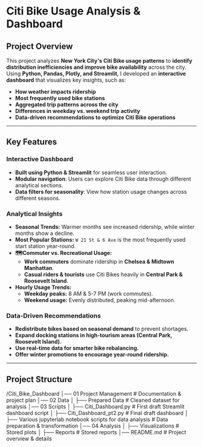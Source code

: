 # Citi Bike Usage Analysis & Dashboard

## Project Overview  
This project analyzes **New York City's Citi Bike usage patterns** to **identify distribution inefficiencies and improve bike availability** across the city. Using **Python, Pandas, Plotly, and Streamlit**, I developed an **interactive dashboard** that visualizes key insights, such as:  
- **How weather impacts ridership**  
- **Most frequently used bike stations**  
- **Aggregated trip patterns across the city**  
- **Differences in weekday vs. weekend trip activity**  
- **Data-driven recommendations to optimize Citi Bike operations**  

---

## **Key Features**
### **Interactive Dashboard**
- **Built using Python & Streamlit** for seamless user interaction.
- **Modular navigation**: Users can explore Citi Bike data through different analytical sections.
- **Data filters for seasonality**: View how station usage changes across different seasons.

### **Analytical Insights**
- **Seasonal Trends:** Warmer months see increased ridership, while winter months show a decline.
- **Most Popular Stations:** `W 21 St & 6 Ave` is the most frequently used start station year-round.
- **🗺Commuter vs. Recreational Usage:**  
  - **Work commuters** dominate ridership in **Chelsea & Midtown Manhattan**.
  - **Casual riders & tourists** use Citi Bikes heavily in **Central Park & Roosevelt Island**.
- **Hourly Usage Trends:**  
  - **Weekday peaks:** 8 AM & 5-7 PM (work commutes).  
  - **Weekend usage:** Evenly distributed, peaking mid-afternoon.

### **Data-Driven Recommendations**
- **Redistribute bikes based on seasonal demand** to prevent shortages.
- **Expand docking stations in high-tourism areas (Central Park, Roosevelt Island).**
- **Use real-time data for smarter bike rebalancing.**
- **Offer winter promotions to encourage year-round ridership.**

---

## **Project Structure**
/Citi_Bike_Dashboard
│── 01 Project Management  # Documentation & project plan
│── 02 Data
│   ├── Prepared Data  # Cleaned dataset for analysis
│── 03 Scripts
│   ├── Citi_Dashboard.py  # First draft Streamlit dashboard script
│   ├── Citi_Dashboard_pt2.py  # Final draft dashboard
│   ├── Various jupyterlab notebook scripts for data analysis  # Data preparation & transformation
│── 04 Analysis
│   ├── Visualizations  # Stored plots
│   ├── Reports  # Stored reports
│── README.md  # Project overview & details
